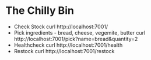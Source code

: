 # The Chilly Bin

 * Check Stock
    curl http://localhost:7001/
 * Pick ingredients - bread, cheese, vegemite, butter
    curl http://localhost:7001/pick?name=bread&quantity=2
 * Healthcheck
    curl http://localhost:7001/health
 * Restock
    curl http://localhost:7001/restock

